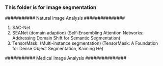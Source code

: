 ### This folder is for image segmentation
########### Natural Image Analysis ###############
1. SAC-Net
2. SEANet (domain adaption) (Self-Ensembling Attention Networks: Addressing Domain Shift for Semantic Segmentation)
3. TensorMask: (Multi-instance segmentation) (TensorMask: A Foundation for Dense Object Segmentation, Kaiming He)


########### Medical Image Analysis ###############
